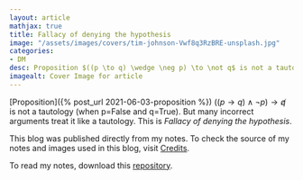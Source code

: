```yaml
---
layout: article
mathjax: true
title: Fallacy of denying the hypothesis
image: "/assets/images/covers/tim-johnson-Vwf8q3RzBRE-unsplash.jpg"
categories:
- DM
desc: Proposition $((p \to q) \wedge \neg p) \to \not q$ is not a tautology (when p=False and q=True). But many incorrect arguments treat it like a tautology. This is Fallacy of denying the hypothesis. 
imagealt: Cover Image for article
---
```


[Proposition]({% post_url 2021-06-03-proposition %}) $((p \to q) \wedge \neg p) \to \not q$ is not a tautology (when p=False and q=True). But many incorrect arguments treat it like a tautology. This is *Fallacy of denying the hypothesis*.

































































































































































































































































































































































































This blog was published directly from my notes.
To check the source of my notes and images used in this blog, visit <a href="/credits.html" target="_blank">Credits</a>.

To read my notes, download this <a href="https://github.com/bovem/CS" target="blank">repository</a>.
